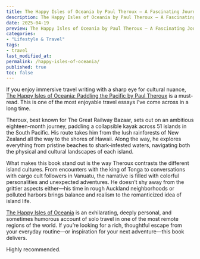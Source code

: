 ```yaml
---
title: The Happy Isles of Oceania by Paul Theroux – A Fascinating Journey Through the South Pacific
description: The Happy Isles of Oceania by Paul Theroux – A Fascinating Journey Through the South Pacific
date: 2025-04-19
preview: The Happy Isles of Oceania by Paul Theroux – A Fascinating Journey Through the South Pacific
categories:
- "Lifestyle & Travel"
tags:
- travel
last_modified_at:
permalink: /happy-isles-of-oceania/
published: true
toc: false
---
```

If you enjoy immersive travel writing with a sharp eye for cultural nuance, [The Happy Isles of Oceania: Paddling the Pacific by Paul Theroux](https://amzn.to/3EwA0JW) is a must-read. This is one of the most enjoyable travel essays I’ve come across in a long time.

Theroux, best known for The Great Railway Bazaar, sets out on an ambitious eighteen-month journey, paddling a collapsible kayak across 51 islands in the South Pacific. His route takes him from the lush rainforests of New Zealand all the way to the shores of Hawaii. Along the way, he explores everything from pristine beaches to shark-infested waters, navigating both the physical and cultural landscapes of each island.

What makes this book stand out is the way Theroux contrasts the different island cultures. From encounters with the king of Tonga to conversations with cargo cult followers in Vanuatu, the narrative is filled with colorful personalities and unexpected adventures. He doesn’t shy away from the grittier aspects either—his time in rough Auckland neighborhoods or polluted harbors brings balance and realism to the romanticized idea of island life.

[The Happy Isles of Oceania](https://amzn.to/3EwA0JW) is an exhilarating, deeply personal, and sometimes humorous account of solo travel in one of the most remote regions of the world. If you’re looking for a rich, thoughtful escape from your everyday routine—or inspiration for your next adventure—this book delivers.

Highly recommended.